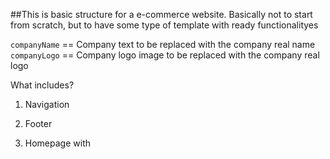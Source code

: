 

##This is basic structure for a e-commerce website. Basically not to start from scratch, but to have some type of template with ready functionalityes

`companyName` == Company text to be replaced with the company real name
`companyLogo` == Company logo image to be replaced with the company real logo

What includes?

1. Navigation
2. Footer

3. Homepage with 
